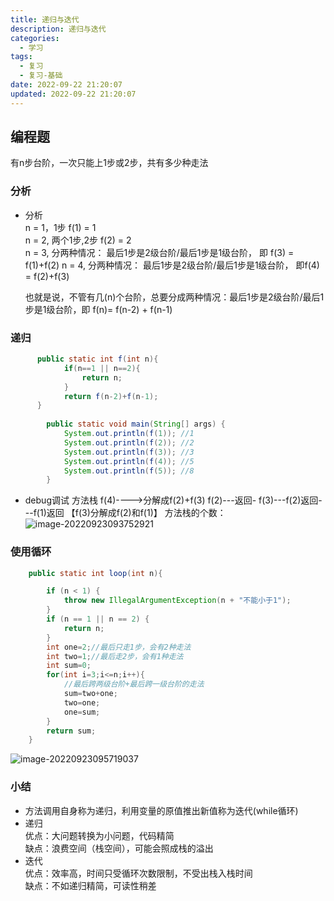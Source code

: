 ```yaml
---
title: 递归与迭代
description: 递归与迭代
categories:
  - 学习
tags:
  - 复习
  - 复习-基础
date: 2022-09-22 21:20:07
updated: 2022-09-22 21:20:07
---
```


## 编程题

有n步台阶，一次只能上1步或2步，共有多少种走法  

### 分析

- 分析  
  n = 1，1步    f(1) = 1  
  n = 2,   两个1步,2步    f(2) = 2  
  n = 3,  分两种情况： 最后1步是2级台阶/最后1步是1级台阶，
  即 f(3) = f(1)+f(2)
  n = 4, 分两种情况： 最后1步是2级台阶/最后1步是1级台阶，
  即f(4) = f(2)+f(3)

  也就是说，不管有几(n)个台阶，总要分成两种情况：最后1步是2级台阶/最后1步是1级台阶，即 f(n)= f(n-2) + f(n-1) 
  
### 递归

```java
      public static int f(int n){
            if(n==1 || n==2){
                return n;
            }
            return f(n-2)+f(n-1);
      }
  
        public static void main(String[] args) {
            System.out.println(f(1)); //1
            System.out.println(f(2)); //2
            System.out.println(f(3)); //3
            System.out.println(f(4)); //5
            System.out.println(f(5)); //8
        }
```

- debug调试
  方法栈 
  f(4)---->分解成f(2)+f(3)
  f(2)---返回-
  f(3)---f(2)返回---f(1)返回 【f(3)分解成f(2)和f(1)】
  方法栈的个数：
  ![image-20220923093752921](images/mypost/image-20220923093752921.png)

### 使用循环

```java
    public static int loop(int n){

        if (n < 1) {
            throw new IllegalArgumentException(n + "不能小于1");
        }
        if (n == 1 || n == 2) {
            return n;
        }
        int one=2;//最后只走1步，会有2种走法
        int two=1;//最后走2步，会有1种走法
        int sum=0;
        for(int i=3;i<=n;i++){
            //最后跨两级台阶+最后跨一级台阶的走法
            sum=two+one;
            two=one;
            one=sum;
        }
        return sum;
    }
```



![image-20220923095719037](images/mypost/image-20220923095719037.png)

### 小结

- 方法调用自身称为递归，利用变量的原值推出新值称为迭代(while循环)
- 递归  
  优点：大问题转换为小问题，代码精简  
  缺点：浪费空间（栈空间），可能会照成栈的溢出
- 迭代  
  优点：效率高，时间只受循环次数限制，不受出栈入栈时间  
  缺点：不如递归精简，可读性稍差